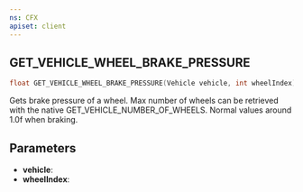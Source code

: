 ```yaml
---
ns: CFX
apiset: client
---
```

## GET_VEHICLE_WHEEL_BRAKE_PRESSURE

```c
float GET_VEHICLE_WHEEL_BRAKE_PRESSURE(Vehicle vehicle, int wheelIndex);
```

Gets brake pressure of a wheel.
Max number of wheels can be retrieved with the native GET_VEHICLE_NUMBER_OF_WHEELS.
Normal values around 1.0f when braking.

## Parameters
* **vehicle**:
* **wheelIndex**:
